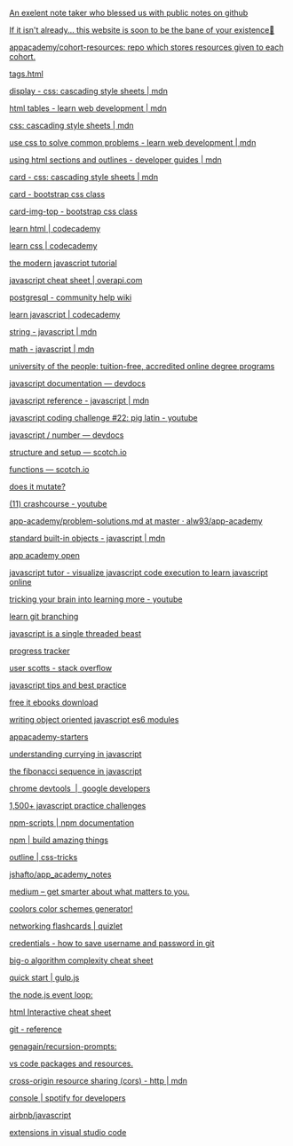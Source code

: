 [An exelent note taker who blessed us with public notes on github](https://github.com/ALW93/App-Academy)

<a href="https://leetcode.com/" class="btn">If it isn't already... this website is soon to be the bane of your existence🤣</a>

[appacademy/cohort-resources: repo which stores resources given to each cohort.](https://github.com/appacademy/cohort-resources)

[tags.html](file://wsl%24/ubuntu/home/bryan/app-prac/tag-exercise/tags.html)

[display - css: cascading style sheets | mdn](https://developer.mozilla.org/en-us/docs/web/css/display)

[html tables - learn web development | mdn](https://developer.mozilla.org/en-us/docs/learn/html/tables)

[css: cascading style sheets | mdn](https://developer.mozilla.org/en-us/docs/web/css)

[use css to solve common problems - learn web development | mdn](https://developer.mozilla.org/en-us/docs/learn/css/howto)

[using html sections and outlines - developer guides | mdn](https://developer.mozilla.org/en-us/docs/web/guide/html/using_html_sections_and_outlines)

[card - css: cascading style sheets | mdn](https://developer.mozilla.org/en-us/docs/web/css/layout_cookbook/card#requirements)

[card - bootstrap css class](https://bootstrapshuffle.com/classes/cards/card)

[card-img-top - bootstrap css class](https://bootstrapshuffle.com/classes/cards/card-img-top)

[learn html | codecademy](https://www.codecademy.com/courses/learn-html/lessons/intro-to-html/exercises/intro)

[learn css | codecademy](https://www.codecademy.com/courses/learn-css/lessons/css-setup-selectors/exercises/inline-styles)

[the modern javascript tutorial](https://javascript.info/?d_utk=66d81eea-97ec-4286-8126-49b337d638a5&_om=380654)

<a href="https://overapi.com/javascript" class="btn">javascript cheat sheet | overapi.com</a>

[postgresql - community help wiki](https://help.ubuntu.com/community/postgresql#alternative_server_setup)

[learn javascript | codecademy](https://www.codecademy.com/learn/introduction-to-javascript)

[string - javascript | mdn](https://developer.mozilla.org/en-us/docs/web/javascript/reference/global_objects/string)

[math - javascript | mdn](https://developer.mozilla.org/en-us/docs/web/javascript/reference/global_objects/math)

<a href="https://www.uopeople.edu/" class="btn">university of the people: tuition-free, accredited online degree programs</a>

<a href="https://devdocs.io/javascript/" class="btn">javascript documentation — devdocs</a>

[javascript reference - javascript | mdn](https://developer.mozilla.org/en-us/docs/web/javascript/reference)

[javascript coding challenge \#22: pig latin - youtube](https://www.youtube.com/watch?v=8_f2oa3i8pi)

[javascript / number — devdocs](https://devdocs.io/javascript/global_objects/number)

[structure and setup ― scotch.io](https://scotch.io/courses/the-ultimate-guide-to-javascript-algorithms/structure-and-setup)

[functions ― scotch.io](https://scotch.io/courses/getting-started-with-javascript-for-web-development/functions)

<a href="https://doesitmutate.xyz/" class="btn">does it mutate?</a>

[(11) crashcourse - youtube](https://www.youtube.com/user/crashcourse)

[app-academy/problem-solutions.md at master · alw93/app-academy](https://github.com/alw93/app-academy/blob/master/7.13-7.17/thursday/problem-solutions.md)

[standard built-in objects - javascript | mdn](https://developer.mozilla.org/en-us/docs/web/javascript/reference/global_objects)

[app academy open](https://open.appacademy.io/learn/js-py---jul-2020-online/week-2-jul-2020-online/callbacks-quiz)

[javascript tutor - visualize javascript code execution to learn javascript online](http://www.pythontutor.com/javascript.html#mode=display)

[tricking your brain into learning more - youtube](https://www.youtube.com/watch?v=9vjropau0g0&feature=youtu.be)

<a href="https://learngitbranching.js.org/" class="btn">learn git branching</a>

[javascript is a single threaded beast](https://medium.com/@skchawala/javascript-is-a-single-threaded-beast-then-how-the-heck-asynchronous-code-execution-works-bf3279bd7bff)

[progress tracker](https://progress.appacademy.io/me/students)

[user scotts - stack overflow](https://stackoverflow.com/users/369707/scotts)

[javascript tips and best practice](https://www.techbeamers.com/javascript-tips-best-coding-practices/#test-conditions-using-instead-of)

<a href="http://www.allitebooks.org/" class="btn">free it ebooks download</a>

[writing object oriented javascript es6 modules](https://clubhouse.io/developer-how-to/writing-object-oriented-javascript-es6-modules-with-text-rpgs/)

[appacademy-starters](https://github.com/appacademy-starters)

[understanding currying in javascript](https://blog.bitsrc.io/understanding-currying-in-javascript-ceb2188c339)

[the fibonacci sequence in javascript](https://www.tutorialspoint.com/the-fibonacci-sequence-in-javascript)

[chrome devtools  |  google developers](https://developers.google.com/web/tools/chrome-devtools#open)

[1,500+ javascript practice challenges](https://edabit.com/challenges/javascript)

<a href="https://docs.npmjs.com/misc/scripts" class="btn">npm-scripts | npm documentation</a>

<a href="https://www.npmjs.com/" class="btn">npm | build amazing things</a>

[outline | css-tricks](https://css-tricks.com/almanac/properties/o/outline/)

[jshafto/app\_academy\_notes](https://github.com/jshafto/app_academy_notes)

<a href="https://medium.com/" class="btn">medium – get smarter about what matters to you.</a>

<a href="https://coolors.co/" class="btn">coolors color schemes generator!</a>

[networking flashcards | quizlet](https://quizlet.com/523577701/networking-flash-cards/?x=1jqt)

[credentials - how to save username and password in git](https://stackoverflow.com/questions/35942754/how-to-save-username-and-password-in-git-gitextension/35942890#35942890)

<a href="https://www.bigocheatsheet.com/" class="btn">big-o algorithm complexity cheat sheet</a>

[quick start | gulp.js](https://gulpjs.com/docs/en/getting-started/quick-start)

[the node.js event loop:](https://www.sitepoint.com/node-js-event-loop-guide/)

<a href="https://htmlcheatsheet.com/" class="btn">html Interactive cheat sheet</a>

<a href="https://git-scm.com/docs" class="btn">git - reference</a>

[genagain/recursion-prompts:](https://github.com/genagain/recursion-prompts)

[vs code packages and resources.](https://github.com/viatsko/awesome-vscode)

[cross-origin resource sharing (cors) - http | mdn](https://developer.mozilla.org/en-us/docs/web/http/cors)

[console | spotify for developers](https://developer.spotify.com/console/)

[airbnb/javascript](https://github.com/airbnb/javascript/tree/master/css-in-javascript)

[extensions in visual studio code](https://code.visualstudio.com/docs/introvideos/extend)

